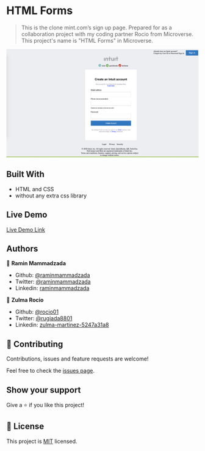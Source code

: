 # HTML Forms

> This is the clone mint.com’s sign up page. Prepared for as a collaboration project with my coding partner Rocio from Microverse. 
This project's name is "HTML Forms" in Microverse.

![screenshot](images/app_screenshot.jpg)

## Built With

- HTML and CSS
- without any extra css library

## Live Demo

[Live Demo Link](https://bit.ly/3gO0ZQq)

## Authors

👤 **Ramin Mammadzada**

- Github: [@raminmammadzada](https://github.com/raminmammadzada)
- Twitter: [@raminmammadzada](https://twitter.com/raminmammadzada)
- Linkedin: [raminmammadzada](https://linkedin.com/raminmammadzada)

👤 **Zulma Rocio**

- Github: [@rocio01](https://github.com/Rocio01)
- Twitter: [@rugiada8801](https://twitter.com/rugiada8801)
- Linkedin: [zulma-martinez-5247a31a8](https://www.linkedin.com/in/zulma-martinez-5247a31a8)

## 🤝 Contributing

Contributions, issues and feature requests are welcome!

Feel free to check the [issues page](issues/).

## Show your support

Give a ⭐️ if you like this project!

## 📝 License

This project is [MIT](lic.url) licensed.